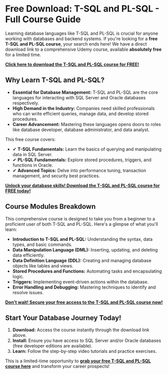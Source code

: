 # Free Download: T-SQL and PL-SQL - Full Course Guide

Learning database languages like T-SQL and PL-SQL is crucial for anyone working with databases and backend systems. If you're looking for a **free T-SQL and PL-SQL course**, your search ends here! We have a direct download link to a comprehensive Udemy course, available **absolutely free** for a limited time.

[**Click here to download the T-SQL and PL-SQL course for FREE!**](https://udemywork.com/t-sql-and-pl-sql)

## Why Learn T-SQL and PL-SQL?

*   **Essential for Database Management:** T-SQL and PL-SQL are the core languages for interacting with SQL Server and Oracle databases respectively.
*   **High Demand in the Industry:** Companies need skilled professionals who can write efficient queries, manage data, and develop stored procedures.
*   **Career Advancement:** Mastering these languages opens doors to roles like database developer, database administrator, and data analyst.

This free course covers:

*   ✔ **T-SQL Fundamentals:** Learn the basics of querying and manipulating data in SQL Server.
*   ✔ **PL-SQL Fundamentals:** Explore stored procedures, triggers, and functions in Oracle.
*   ✔ **Advanced Topics:** Delve into performance tuning, transaction management, and security best practices.

[**Unlock your database skills! Download the T-SQL and PL-SQL course for FREE today!**](https://udemywork.com/t-sql-and-pl-sql)

## Course Modules Breakdown

This comprehensive course is designed to take you from a beginner to a proficient user of both T-SQL and PL-SQL. Here's a glimpse of what you'll learn:

*   **Introduction to T-SQL and PL-SQL:** Understanding the syntax, data types, and basic commands.
*   **Data Manipulation Language (DML):** Inserting, updating, and deleting data efficiently.
*   **Data Definition Language (DDL):** Creating and managing database objects like tables and views.
*   **Stored Procedures and Functions:** Automating tasks and encapsulating logic.
*   **Triggers:** Implementing event-driven actions within the database.
*   **Error Handling and Debugging:** Mastering techniques to identify and resolve issues.

[**Don't wait! Secure your free access to the T-SQL and PL-SQL course now!**](https://udemywork.com/t-sql-and-pl-sql)

## Start Your Database Journey Today!

1.  **Download:** Access the course instantly through the download link above.
2.  **Install:** Ensure you have access to SQL Server and/or Oracle databases (free developer editions are available).
3.  **Learn:** Follow the step-by-step video tutorials and practice exercises.

This is a limited-time opportunity to **[grab your free T-SQL and PL-SQL course here](https://udemywork.com/t-sql-and-pl-sql)** and transform your career prospects!
